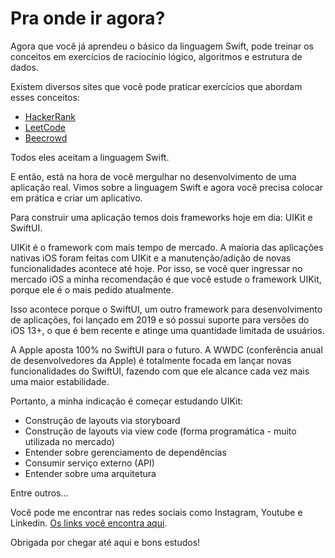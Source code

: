 # Pra onde ir agora?

Agora que você já aprendeu o básico da linguagem Swift, pode treinar os conceitos em exercícios de raciocínio lógico, algoritmos e estrutura de dados.

Existem diversos sites que você pode praticar exercícios que abordam esses conceitos:
- [HackerRank](https://www.hackerrank.com/)
- [LeetCode](https://leetcode.com/)
- [Beecrowd](https://www.beecrowd.com.br/judge/pt/login?redirect=%2Fpt)

Todos eles aceitam a linguagem Swift.

E então, está na hora de você mergulhar no desenvolvimento de uma aplicação real. Vimos sobre a linguagem Swift e agora você precisa colocar em prática e criar um aplicativo.

Para construir uma aplicação temos dois frameworks hoje em dia: UIKit e SwiftUI.

UIKit é o framework com mais tempo de mercado. A maioria das aplicações nativas iOS foram feitas com UIKit e a manutenção/adição de novas funcionalidades acontece até hoje. Por isso, se você quer ingressar no mercado iOS a minha recomendação é que você estude o framework UIKit, porque ele é o mais pedido atualmente.

Isso acontece porque o SwiftUI, um outro framework para desenvolvimento de aplicações, foi lançado em 2019 e só possui suporte para versões do iOS 13+, o que é bem recente e atinge uma quantidade limitada de usuários.

A Apple aposta 100% no SwiftUI para o futuro. A WWDC (conferência anual de desenvolvedores da Apple) é totalmente focada em lançar novas funcionalidades do SwiftUI, fazendo com que ele alcance cada vez mais uma maior estabilidade.

Portanto, a minha indicação é começar estudando UIKit:
- Construção de layouts via storyboard
- Construção de layouts via view code (forma programática - muito utilizada no mercado)
- Entender sobre gerenciamento de dependências
- Consumir serviço externo (API)
- Entender sobre uma arquitetura
  
Entre outros...

Você pode me encontrar nas redes sociais como Instagram, Youtube e Linkedin. [Os links você encontra aqui](https://giovannamoeller.com).

Obrigada por chegar até aqui e bons estudos!
